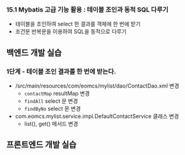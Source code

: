 ### 15.1 Mybatis 고급 기능 활용 : 테이블 조인과 동적 SQL 다루기

- 테이블을 조인하여 select 한 결과를 객체에 한 번에 받기
- 조건문 반복문을 이용하여 SQL을 동적으로 다루기

## 백엔드 개발 실습

### 1단계 - 테이블 조인 결과를 한 번에 받는다.

- /src/main/resources/com/eomcs/mylist/dao/ContactDao.xml 변경
  - `contactMap` resultMap 변경
  - `findAll` select 문 변경
  - `findByNo` select 문 변경
- com.eomcs.mylist.service.impl.DefaultContactService 클래스 변경
  - list(), get() 메서드 변경

## 프론트엔드 개발 실습


#

